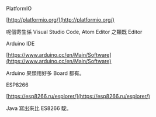 PlatformIO

[http://platformio.org/](http://platformio.org/)

呢個寄生係 Visual Studio Code, Atom Editor 之類既 Editor

  


Arduino IDE

[https://www.arduino.cc/en/Main/Software](https://www.arduino.cc/en/Main/Software)

Arduino 果類用好多 Board 都有。  


ESP8266

[https://esp8266.ru/esplorer/](https://esp8266.ru/esplorer/)

Java 寫出來比 ES8266 駛。

